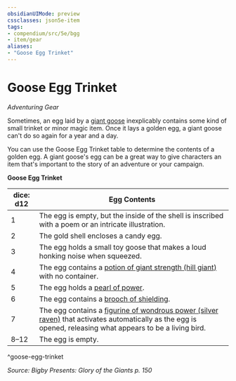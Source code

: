 ```yaml
---
obsidianUIMode: preview
cssclasses: json5e-item
tags:
- compendium/src/5e/bgg
- item/gear
aliases: 
- "Goose Egg Trinket"
---
```

# Goose Egg Trinket
*Adventuring Gear*  


Sometimes, an egg laid by a [giant goose](/compendium/bestiary/fey/giant-goose-bgg.md) inexplicably contains some kind of small trinket or minor magic item. Once it lays a golden egg, a giant goose can't do so again for a year and a day.

You can use the Goose Egg Trinket table to determine the contents of a golden egg. A giant goose's egg can be a great way to give characters an item that's important to the story of an adventure or your campaign.

**Goose Egg Trinket**

| dice: d12 | Egg Contents |
|-----------|--------------|
| 1 | The egg is empty, but the inside of the shell is inscribed with a poem or an intricate illustration. |
| 2 | The gold shell encloses a candy egg. |
| 3 | The egg holds a small toy goose that makes a loud honking noise when squeezed. |
| 4 | The egg contains a [potion of giant strength (hill giant)](/compendium/items/potion-of-hill-giant-strength.md) with no container. |
| 5 | The egg holds a [pearl of power](/compendium/items/pearl-of-power.md). |
| 6 | The egg contains a [brooch of shielding](/compendium/items/brooch-of-shielding.md). |
| 7 | The egg contains a [figurine of wondrous power (silver raven)](/compendium/items/figurine-of-wondrous-power-silver-raven.md) that activates automatically as the egg is opened, releasing what appears to be a living bird. |
| 8–12 | The egg is empty. |
^goose-egg-trinket

*Source: Bigby Presents: Glory of the Giants p. 150*